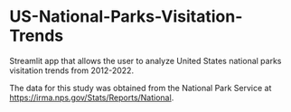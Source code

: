# US-National-Parks-Visitation-Trends
Streamlit app that allows the user to analyze United States national parks visitation trends from 2012-2022.


The data for this study was obtained from the National Park Service at https://irma.nps.gov/Stats/Reports/National.
